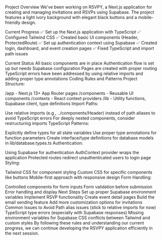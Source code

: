 Project Overview
We've been working on RSVPY, a Next.js application for creating and managing invitations and RSVPs using Supabase. The project features a light ivory background with elegant black buttons and a mobile-friendly design.

Current Progress
✅ Set up the Next.js application with TypeScript
✅ Configured Tailwind CSS
✅ Created basic UI components (Header, ProtectedRoute)
✅ Set up authentication context using Supabase
✅ Created login, dashboard, and event creation pages
✅ Fixed TypeScript and import path issues

Current Status
All basic components are in place
Authentication flow is set up but needs Supabase configuration
Pages are created with proper routing
TypeScript errors have been addressed by using relative imports and adding proper type annotations
Coding Rules and Patterns
Project Structure:

/app - Next.js 13+ App Router pages
/components - Reusable UI components
/contexts - React context providers
/lib - Utility functions, Supabase client, type definitions
Import Paths:

Use relative imports (e.g., ../components/Header) instead of path aliases to avoid TypeScript errors
For deeply nested components, consider restructuring imports
TypeScript Patterns:

Explicitly define types for all state variables
Use proper type annotations for function parameters
Create interface/type definitions for database models in lib/database.types.ts
Authentication:

Using Supabase for authentication
AuthContext provider wraps the application
Protected routes redirect unauthenticated users to login page
Styling:

Tailwind CSS for component styling
Custom CSS for specific components like buttons
Mobile-first approach with responsive design
Form Handling:

Controlled components for form inputs
Form validation before submission
Error handling and display
Next Steps
Set up proper Supabase environment variables
Implement RSVP functionality
Create event detail pages
Build the email sending feature
Add more customization options for invitations
Common Issues to Avoid
Path alias issues (stick to relative imports for now)
TypeScript type errors (especially with Supabase responses)
Missing environment variables for Supabase
CSS conflicts between Tailwind and custom styles
By following these rules and understanding our current progress, we can continue developing the RSVPY application efficiently in the next session.